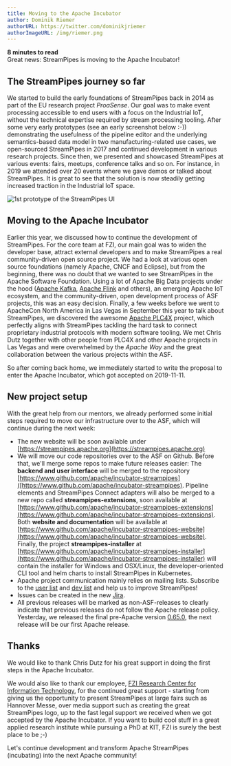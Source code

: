 ```yaml
---
title: Moving to the Apache Incubator
author: Dominik Riemer
authorURL: https://twitter.com/dominikjriemer
authorImageURL: /img/riemer.png
---
```

**<div style="float: left; padding-right: 40px;">8 minutes to read</div>**
<br>
Great news: StreamPipes is moving to the Apache Incubator!
<!--truncate-->

## The StreamPipes journey so far
We started to build the early foundations of StreamPipes back in 2014 as part of the EU research project _ProaSense_. Our goal was to make event processing accessible to end users with a focus on the Industrial IoT, without the technical expertise required by stream processing tooling.
After some very early prototypes (see an early screenshot below :-)) demonstrating the usefulness of the pipeline editor and the underlying semantics-based data model in two manufacturing-related use cases, we open-sourced StreamPipes in 2017 and continued development in various research projects.
Since then, we presented and showcased StreamPipes at various events: fairs, meetups, conference talks and so on. For instance, in 2019 we attended over 20 events where we gave demos or talked about StreamPipes.
It is great to see that the solution is now steadily getting increased traction in the Industrial IoT space.

<img class="blog-image" style="max-width:90%;" src="/blog/assets/2019-11-25/2019-11_StreamPipes-v0.png" alt="1st prototype of the StreamPipes UI">

## Moving to the Apache Incubator
Earlier this year, we discussed how to continue the development of StreamPipes. For the core team at FZI, our main goal was to widen the developer base, attract external developers and to make StreamPipes a real community-driven open source project.
We had a look at various open source foundations (namely Apache, CNCF and Eclipse), but from the beginning, there was no doubt that we wanted to see StreamPipes in the Apache Software Foundation. Using a lot of Apache Big Data projects under the hood ([Apache Kafka](https://kafka.apache.org), [Apache Flink](https://flink.apache.org) and others), an emerging Apache IoT ecosystem, and the community-driven, open development process of ASF projects, this was an easy decision.
Finally, a few weeks before we went to ApacheCon North America in Las Vegas in September this year to talk about StreamPipes, we discovered the awesome [Apache PLC4X](https:/plc4x.apache.org) project, which perfectly aligns with StreamPipes tackling the hard task to connect proprietary industrial protocols with modern software tooling.
We met Chris Dutz together with other people from PLC4X and other Apache projects in Las Vegas and were overwhelmed by the _Apache Way_ and the great collaboration between the various projects within the ASF.

So after coming back home, we immediately started to write the proposal to enter the Apache Incubator, which got accepted on 2019-11-11.

## New project setup
With the great help from our mentors, we already performed some initial steps required to move our infrastructure over to the ASF, which will continue during the next week:

* The new website will be soon available under [https://streampipes.apache.org](https://streampipes.apache.org)
* We will move our code repositories over to the ASF on Github. Before that, we'll merge some repos to make future releases easier: The **backend and user interface** will be merged to the repository [https://www.github.com/apache/incubator-streampipes]([https://www.github.com/apache/incubator-streampipes). Pipeline elements and StreamPipes Connect adapters will also be merged to a new repo called **streampipes-extensions**, soon available at [https://www.github.com/apache/incubator-streampipes-extensions](https://www.github.com/apache/incubator-streampipes-extensions). Both **website and documentation** will be available at [https://www.github.com/apache/incubator-streampipes-website](https://www.github.com/apache/incubator-streampipes-website). Finally, the project **streampipes-installer** at [https://www.github.com/apache/incubator-streampipes-installer](https://www.github.com/apache/incubator-streampipes-installer) will contain the installer for Windows and OSX/Linux, the developer-oriented CLI tool and helm charts to install StreamPipes in Kubernetes.
* Apache project communication mainly relies on mailing lists. Subscribe to the [user list](mailto:users-subscribe@streampipes.apache.org) and [dev list](mailto:dev-subscribe@streampipes.apache.org) and help us to improve StreamPipes!
* Issues can be created in the new [Jira](https://issues.apache.org/jira/projects/STREAMPIPES).
* All previous releases will be marked as non-ASF-releases to clearly indicate that previous releases do not follow the Apache release policy. Yesterday, we released the final pre-Apache version [0.65.0](/blog/2019-11-23-release-0650), the next release will be our first Apache release.  

## Thanks
We would like to thank Chris Dutz for his great support in doing the first steps in the Apache Incubator.

We would also like to thank our employee, [FZI Research Center for Information Technology](https://www.fzi.de/en), for the continued great support - starting from giving us the opportunity to present StreamPipes at large fairs such as Hannover Messe, over media support such as creating the great StreamPipes logo, up to the fast legal support we received when we got accepted by the Apache Incubator.
If you want to build cool stuff in a great applied research institute while pursuing a PhD at KIT, FZI is surely the best place to be ;-)

Let's continue development and transform Apache StreamPipes (incubating) into the next Apache community!










